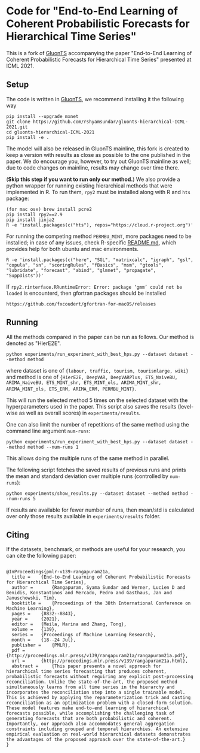 # Code for "End-to-End Learning of Coherent Probabilistic Forecasts for Hierarchical Time Series" 


This is a fork of [GluonTS](https://github.com/awslabs/gluon-ts/tree/master) accompanying the paper 
"End-to-End Learning of Coherent Probabilistic Forecasts for Hierarchical Time Series" presented at ICML 2021.

## Setup

The code is written in [GluonTS](https://github.com/awslabs/gluon-ts/tree/master), 
we recommend installing it the following way 

```
pip install --upgrade mxnet
git clone https://github.com/rshyamsundar/gluonts-hierarchical-ICML-2021.git
cd gluonts-hierarchical-ICML-2021
pip install -e .
```

The model will also be released in GluonTS mainline, this fork is created to keep a version with results as close as possible to 
the one published in the paper. We do encourage you, however, to try out GluonTS mainline as well; due to code changes on mainline, results may 
change over time there.

(**Skip this step if you want to run only our method.**) We also provide a python wrapper for running existing hierarchical methods that were implemented in R.
To run them, `rpy2` must be installed along with R and `hts` package: 

```
(for mac osx) brew install pcre2
pip install rpy2==2.9
pip install jinja2
R -e 'install.packages(c("hts"), repos="https://cloud.r-project.org")'
``` 
For running the competing method `PERMBU_MINT`, more packages need to be installed; in case of any issues, check R-specific [README.md](https://github.com/rshyamsundar/gluonts-hierarchical-ICML-2021/tree/master/src/gluonts/model/r_forecast/R), which provides help for both ubuntu and mac environments.
``` 
R -e 'install.packages(c("here", "SGL", "matrixcalc", "igraph", "gsl", "copula", "sn", "scoringRules", "fBasics", "msm", "gtools", "lubridate", "forecast", "abind", "glmnet", "propagate", "SuppDists"))'
```

If `rpy2.rinterface.RRuntimeError: Error: package ‘gmm’ could not be loaded` is encounterd, then gfortran packages should be installed
```
https://github.com/fxcoudert/gfortran-for-macOS/releases
```

## Running

All the methods compared in the paper can be run as follows. Our method is denoted as "HierE2E".

```
python experiments/run_experiment_with_best_hps.py --dataset dataset --method method
```
where dataset is one of `{labour, traffic, tourism, tourismlarge, wiki}` and method is one of `{HierE2E, DeepVAR, DeepVARPlus, ETS_NaiveBU, ARIMA_NaiveBU, ETS_MINT_shr, ETS_MINT_ols, ARIMA_MINT_shr, ARIMA_MINT_ols, ETS_ERM, ARIMA_ERM, PERMBU_MINT}`.                        


This will run the selected method 5 times on the selected dataset with the hyperparameters used in the paper. This script also saves the results (level-wise as well as overall scores) in `experiments/results`.

One can also limit the number of repetitions of the same method using the command line argument `num-runs`:

```
python experiments/run_experiment_with_best_hps.py --dataset dataset --method method --num-runs 1
```
This allows doing the multiple runs of the same method in parallel.

The following script fetches the saved results of previous runs and prints the mean and standard deviation over multiple runs (controlled by `num-runs`):

```
python experiments/show_results.py --dataset dataset --method method --num-runs 5 
```
If results are available for fewer number of runs, then mean/std is calculated over only those results available in `experiments/results` folder.

## Citing

If the datasets, benchmark, or methods are useful for your research, you can cite the following paper:

```

@InProceedings{pmlr-v139-rangapuram21a,
  title = 	 {End-to-End Learning of Coherent Probabilistic Forecasts for Hierarchical Time Series},
  author =       {Rangapuram, Syama Sundar and Werner, Lucien D and Benidis, Konstantinos and Mercado, Pedro and Gasthaus, Jan and Januschowski, Tim},
  booktitle = 	 {Proceedings of the 38th International Conference on Machine Learning},
  pages = 	 {8832--8843},
  year = 	 {2021},
  editor = 	 {Meila, Marina and Zhang, Tong},
  volume = 	 {139},
  series = 	 {Proceedings of Machine Learning Research},
  month = 	 {18--24 Jul},
  publisher =    {PMLR},
  pdf = 	 {http://proceedings.mlr.press/v139/rangapuram21a/rangapuram21a.pdf},
  url = 	 {http://proceedings.mlr.press/v139/rangapuram21a.html},
  abstract = 	 {This paper presents a novel approach for hierarchical time series forecasting that produces coherent, probabilistic forecasts without requiring any explicit post-processing reconciliation. Unlike the state-of-the-art, the proposed method simultaneously learns from all time series in the hierarchy and incorporates the reconciliation step into a single trainable model. This is achieved by applying the reparameterization trick and casting reconciliation as an optimization problem with a closed-form solution. These model features make end-to-end learning of hierarchical forecasts possible, while accomplishing the challenging task of generating forecasts that are both probabilistic and coherent. Importantly, our approach also accommodates general aggregation constraints including grouped and temporal hierarchies. An extensive empirical evaluation on real-world hierarchical datasets demonstrates the advantages of the proposed approach over the state-of-the-art.}
}

```
